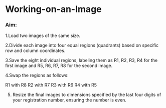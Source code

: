 # Working-on-an-Image

### Aim:
1.Load two images of the same size.

2.Divide each image into four equal regions (quadrants) based on specific row and column coordinates.

3.Save the eight individual regions, labeling them as R1, R2, R3, R4 for the first image and R5, R6, R7, R8 for the second image.

4.Swap the regions as follows:

R1 with R8
R2 with R7
R3 with R6
R4 with R5

5. Resize the final images to dimensions specified by the last four digits of your registration number, ensuring the number is even.
